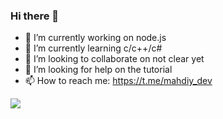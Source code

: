 ### Hi there 👋

- 🔭 I’m currently working on node.js
- 🌱 I’m currently learning c/c++/c#
- 👯 I’m looking to collaborate on not clear yet
- 🤔 I’m looking for help on the tutorial
- 📫 How to reach me: https://t.me/mahdiy_dev

<img src='https://github-readme-stats.vercel.app/api?username=MahdiyDev&&show_icons=true&title_color=ffffff&icon_color=bb2acf&text_color=daf7dc&bg_color=151515' />
